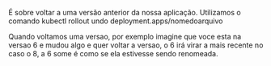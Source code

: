 É sobre voltar a uma versão anterior da nossa aplicação.
Utilizamos o comando kubectl rollout undo deployment.apps/nomedoarquivo

Quando voltamos uma versao, por exemplo imagine que voce esta na versao 6 e mudou algo e quer voltar a versao, o 6 irá virar a mais recente no caso o 8, a 6 some é como se ela estivesse sendo renomeada.